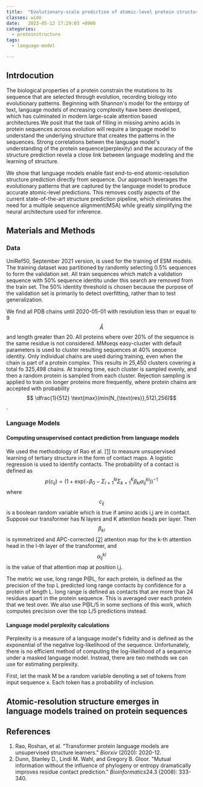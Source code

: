 ```yaml
---
title:  "Evolutionary-scale prediction of atomic-level protein structure with a language model(2023)"
classes: wide
date:   2023-05-12 17:29:03 +0900
categories: 
  - proteinstructure
tags:
  - language-model

---
```


## Intrdocution

The biological properties of a protein constrain the mutations to its sequence that are selected through evolution, recording biology into evolutionary patterns. Beginning with Shannon's model for the entorpy of text, language models of increasing complexity have been developed, which has culminated in modern large-scale attention based architectures.We posit that the task of filling in missing amino acids in protein sequences across evolution will require a language model to understand the underlying structure that creates the patterns in the sequences. Strong correlations betwen the language model's understanding of the protein sequence(perplexity) and the accuracy of the structure prediction revela a close link between language modeling and the learning of structure. 

We show that language models enable fast end-to-end atomic-resolution structure prediction directly from sequence. Our approach leverages the evolutionary patterns that are captured by the language model to produce accurate atomic-level predictions. This removes costly aspects of the current state-of-the-art structure prediction pipeline, which eliminates the need for a multiple sequence alignment(MSA) while greatly simplifying the neural architecture used for inference. 

## Materials and Methods

### Data

UniRef50, September 2021 version, is used for the training of ESM models. The training dataset was partitioned by randomly selecting 0.5% sequences to form the validation set. All train sequences which match a validation sequence with 50% sequence identitu under this search are removed from the train set. The 50% identity threshold is chosen because the purpose of the validation set is primarily to detect overfitting, rather than to test generalization. 

We find all PDB chains until 2020-05-01 with resolution less than or equal to 9$$\mathring{A}$$and length greater than 20. All proteins where over 20% of the sequence is the same residue is not considered. MMseqs easy-cluster with default parameters is used to cluster resulting sequences at 40% sequence identity. Only individual chains are used during training, even when the chain is part of a protein complex. This results in 25,450 clusters covering a total fo 325,498 chains. At training time, each cluster is sampled evenly, and then a random protein is sampled from each cluster. Rejection sampling is applied to train on longer proteins more frequently, where protein chains are accepted with probability $$ \dfrac{1}{512} \text{max}(min(N_{\text{res}},512),256)$$.

### Language Models

#### Computing unsupervised contact prediction from language models

We used the methodology of Rao et al. [[1]](https://www.biorxiv.org/content/10.1101/2020.12.15.422761v1.abstract) to measure unsupervised learning of tertiary structure in the form of contact maps. A logistic regression is used to identify contacts. The probability of a contact is defined as $$p(c_{ij}) = (1+\text{exp}(-\beta_{0}-\Sigma_{l=1}^{N}\Sigma_{k=1}^{K} \beta_{kl} \alpha_{ij}^{kl}))^{-1}$$ where $$c_{ij}$$ is a boolean random variable which is true if amino acids i,j are in contact. Suppose our transformer has N layers and K attention heads per layer. Then $$\beta_{kl}$$ is symmetrized and APC-corrected [[2]](https://academic.oup.com/bioinformatics/article/24/3/333/253952) attention map for the k-th attention head in the l-th layer of the transformer, and $$\alpha_{ij}^{kl}$$ is the value of that attention map at position i,j. 

The metric we use, long range P@L, for each protein, is defined as the precision of the top L predicted long range contacts by confidence for a protein of length L.  long range is defined as contacts that are more than 24 residues apart in the protein sequence. This is averaged over each protein that we test over. We also use P@L/5 in some sections of this work, which computes precision over the top L/5 predictions instead. 

#### Language model perplexity calculations

Perplexity is a measure of a language model's fidelity and is defined as the exponential of the negative log-likelihood of the sequence. Unfortunately, there is no efficient method of computing the log-likelihood of a sequence under a masked language model. Instead, there are two methods we can use for estimating perplexity. 

First, let the mask M be a random variable denoting a set of tokens from input sequence x. Each token has a probability of inclusion. 

## Atomic-resolution structure emerges in language models trained on protein sequences



## References

1. Rao, Roshan, et al. "Transformer protein language models are unsupervised structure learners." *Biorxiv* (2020): 2020-12.
2. Dunn, Stanley D., Lindi M. Wahl, and Gregory B. Gloor. "Mutual information without the influence of phylogeny or entropy dramatically improves residue contact prediction." *Bioinformatics*24.3 (2008): 333-340.

